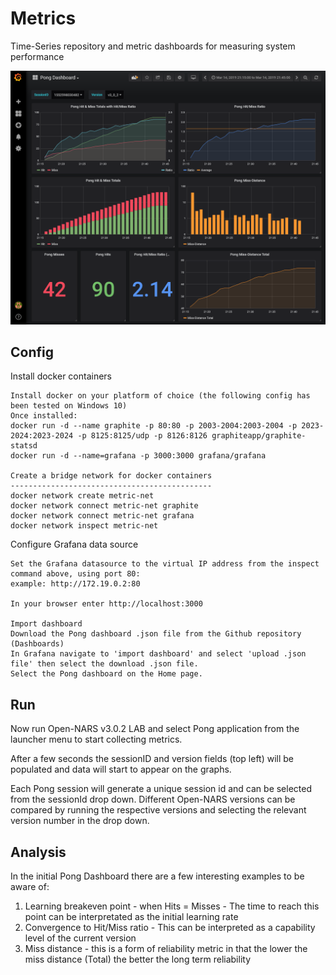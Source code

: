 # Metrics
Time-Series repository and metric dashboards for measuring system performance

<img src="https://github.com/opennars/Metrics/blob/master/Img/Pong%20Metrics.png">

## Config
Install docker containers
```
Install docker on your platform of choice (the following config has been tested on Windows 10)
Once installed:
docker run -d --name graphite -p 80:80 -p 2003-2004:2003-2004 -p 2023-2024:2023-2024 -p 8125:8125/udp -p 8126:8126 graphiteapp/graphite-statsd
docker run -d --name=grafana -p 3000:3000 grafana/grafana

Create a bridge network for docker containers
---------------------------------------------
docker network create metric-net
docker network connect metric-net graphite
docker network connect metric-net grafana
docker network inspect metric-net
```
Configure Grafana data source
```
Set the Grafana datasource to the virtual IP address from the inspect command above, using port 80:
example: http://172.19.0.2:80 

In your browser enter http://localhost:3000

Import dashboard
Download the Pong dashboard .json file from the Github repository (Dashboards)
In Grafana navigate to 'import dashboard' and select 'upload .json file' then select the download .json file.
Select the Pong dashboard on the Home page.
```
## Run
Now run Open-NARS v3.0.2 LAB and select Pong application from the launcher menu to start collecting metrics.

After a few seconds the sessionID and version fields (top left) will be populated and data will start to appear on the graphs.

Each Pong session will generate a unique session id and can be selected from the sessionId drop down. Different Open-NARS versions can be compared by running the respective versions and selecting the relevant version number in the drop down.

## Analysis
In the initial Pong Dashboard there are a few interesting examples to be aware of:
1. Learning breakeven point - when Hits = Misses - The time to reach this point can be interpretated as the initial learning rate
2. Convergence to Hit/Miss ratio - This can be interpreted as a capability level of the current version
3. Miss distance - this is a form of reliability metric in that the lower the miss distance (Total) the better the long term reliability

